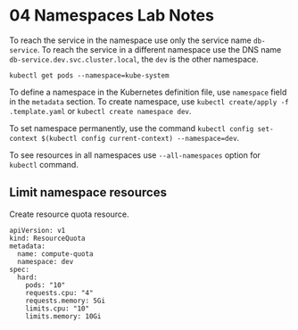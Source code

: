 # 04 Namespaces Lab Notes

To reach the service in the namespace use only the service name `db-service`. To reach the service in a different namespace use the DNS name `db-service.dev.svc.cluster.local`, the `dev` is the other namespace.

```
kubectl get pods --namespace=kube-system
```

To define a namespace in the Kubernetes definition file, use `namespace` field in the `metadata` section.
To create namespace, use `kubectl create/apply -f .template.yaml` or `kubectl create namespace dev`.

To set namespace permanently, use the command 
`kubectl config set-context $(kubectl config current-context) --namespace=dev`.

To see resources in all namespaces use `--all-namespaces` option for `kubectl` command.

## Limit namespace resources
Create resource quota resource.

```
apiVersion: v1
kind: ResourceQuota
metadata:
  name: compute-quota
  namespace: dev
spec:
  hard:
    pods: "10"
    requests.cpu: "4"
    requests.memory: 5Gi
    limits.cpu: "10"
    limits.memory: 10Gi
```